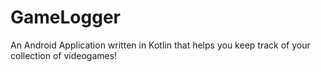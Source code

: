 # GameLogger
An Android Application written in Kotlin that helps you keep track of your collection of videogames!
